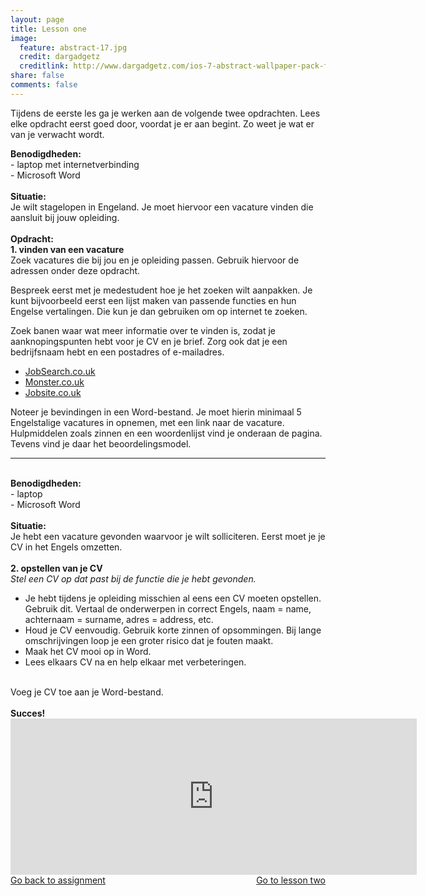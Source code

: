 ```yaml
---
layout: page
title: Lesson one
image:
  feature: abstract-17.jpg
  credit: dargadgetz
  creditlink: http://www.dargadgetz.com/ios-7-abstract-wallpaper-pack-for-iphone-5-and-ipod-touch-retina/
share: false
comments: false
---
```

Tijdens de eerste les ga je werken aan de volgende twee opdrachten. Lees elke opdracht eerst goed door, voordat je er aan begint. Zo weet je wat er van je verwacht wordt.

<b>Benodigdheden:</b>
<br>- laptop met internetverbinding
<br>- Microsoft Word
<br>
<br>
<b>Situatie:</b>
<br>Je wilt stagelopen in Engeland. Je moet hiervoor een vacature vinden die aansluit bij jouw opleiding.
<br>
<br>
<b>Opdracht:</b>
<br><b>1. vinden van een vacature</b>
<br>Zoek vacatures die bij jou en je opleiding passen. Gebruik hiervoor de adressen onder deze opdracht.

Bespreek eerst met je medestudent hoe je het zoeken wilt aanpakken. Je kunt bijvoorbeeld eerst een lijst maken van passende functies en hun Engelse vertalingen. Die kun je dan gebruiken om op internet te zoeken.

Zoek banen waar wat meer informatie over te vinden is, zodat je aanknopingspunten hebt voor je CV en je brief. Zorg ook dat je een bedrijfsnaam hebt en een postadres of e-mailadres.

<ul>
<li><a href="http://www.jobsearch.co.uk/" target="_blank">JobSearch.co.uk</a></li>
<li><a href="http://www.monster.co.uk/" target="_blank">Monster.co.uk</a></li>
<li><a href="http://www.jobsite.co.uk/" target="_blank">Jobsite.co.uk</a></li>
</ul>

Noteer je bevindingen in een Word-bestand. Je moet hierin minimaal 5 Engelstalige vacatures in opnemen, met een link naar de vacature. Hulpmiddelen zoals zinnen en een woordenlijst vind je onderaan de pagina. Tevens vind je daar het beoordelingsmodel. 
<br>
<hr>
<br>
<b>Benodigdheden:</b>
<br>- laptop
<br>- Microsoft Word
<br>
<br>
<b>Situatie:</b>
<br>Je hebt een vacature gevonden waarvoor je wilt solliciteren. Eerst moet je je CV in het Engels omzetten. 
<br>
<br>
<b>2. opstellen van je CV</b>
<br><i>Stel een CV op dat past bij de functie die je hebt gevonden.</i>
   <ul>
<li> Je hebt tijdens je opleiding misschien al eens een CV moeten opstellen. Gebruik dit. Vertaal de onderwerpen in correct Engels, naam = name, achternaam = surname, adres = address, etc. </li>
<li> Houd je CV eenvoudig. Gebruik korte zinnen of opsommingen. Bij lange omschrijvingen loop je een groter risico dat je fouten maakt. </li>
<li> Maak het CV mooi op in Word. </li>
<li> Lees elkaars CV na en help elkaar met verbeteringen. </li>
   </ul>
<br>Voeg je CV toe aan je Word-bestand.
<br>
<br>
<b>Succes!</b>

<iframe src="https://drive.google.com/embeddedfolderview?id=0BycjBNS3AKDWcmdvWXE4b3RpTFk#list" width="650" height="250" frameborder="0"></iframe>


<div style="float: left"> 
<a href="{{ site.url }}/groepsopdracht/assignment/" class="btn">Go back to assignment</a>
</div>

<div style="float: right"> 
<a href="{{ site.url }}/groepsopdracht/lesson-two/" class="btn">Go to lesson two</a>
</div>